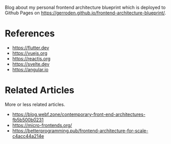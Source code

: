 Blog about my personal frontend architecture blueprint which is deployed to Github Pages on https://gerroden.github.io/frontend-architecture-blueprint/.

# References
* https://flutter.dev
* https://vuejs.org
* https://reactjs.org
* https://svelte.dev
* https://angular.io

# Related Articles
More or less related articles.
* https://blog.webf.zone/contemporary-front-end-architectures-fb5b500b0231
* https://micro-frontends.org/
* https://betterprogramming.pub/frontend-architecture-for-scale-c4acc44a214e
